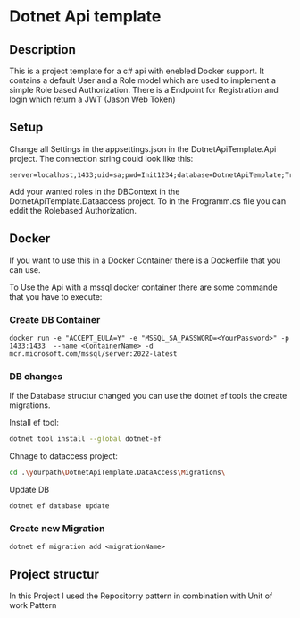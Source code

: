 # Dotnet Api template

## Description

This is a project template for a c# api with enebled Docker support.
It contains a default User and a Role model which are used to implement a simple Role based Authorization.
There is a Endpoint for Registration and login which return a JWT (Jason Web Token)

## Setup

Change all Settings in the appsettings.json in the DotnetApiTemplate.Api project.
The connection string could look like this:

```shell
server=localhost,1433;uid=sa;pwd=Init1234;database=DotnetApiTemplate;TrustServerCertificate=true
```

Add your wanted roles in the DBContext in the DotnetApiTemplate.Dataaccess project.
To in the Programm.cs file you can eddit the Rolebased Authorization.

## Docker

If you want to use this in a Docker Container there is a Dockerfile that you can use.

To Use the Api with a mssql docker container there are some commande that you have to execute:

### Create DB Container

```shell
docker run -e "ACCEPT_EULA=Y" -e "MSSQL_SA_PASSWORD=<YourPassword>" -p 1433:1433  --name <ContainerName> -d mcr.microsoft.com/mssql/server:2022-latest
```

### DB changes

If the Database structur changed you can use the dotnet ef tools the create migrations.

Install ef tool:

```sh
dotnet tool install --global dotnet-ef
```

Chnage to dataccess project:

```sh
cd .\yourpath\DotnetApiTemplate.DataAccess\Migrations\
```

Update DB

```shell
dotnet ef database update
```

### Create new Migration

```shell
dotnet ef migration add <migrationName>
```

## Project structur

In this Project I used the Repositorry pattern in combination with Unit of work Pattern
